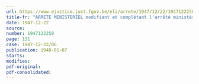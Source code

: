 ```yaml
---
url: https://www.ejustice.just.fgov.be/eli/arrete/1947/12/22/1947122250/justel
title-fr: "ARRETE MINISTERIEL modifiant et complétant l'arrêté ministériel du 27 septembre 1947, réglementant les prix du saumon au naturel"
date: 1947-12-22
source:
number: 1947122250
page: 131
case: 1947-12-22/06
publication: 1948-01-07
starts:
modifies:
pdf-original:
pdf-consolidated:
---
```


